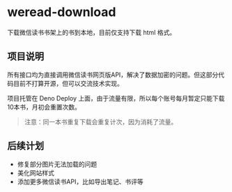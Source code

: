 # weread-download

下载微信读书书架上的书到本地，目前仅支持下载 html 格式。

## 项目说明
所有接口均为直接调用微信读书网页版API，解决了数据加密的问题。但这部分代码目前不打算开源，但可以交流技术实现。

项目托管在 Deno Deploy 上面，由于流量有限，所以每个账号每月暂定只能下载10本书，月初会重置次数。

> 注意：同一本书重复下载会重复计次，因为消耗了流量。

## 后续计划

- 修复部分图片无法加载的问题
- 美化网站样式
- 添加更多微信读书API，比如导出笔记、书评等
